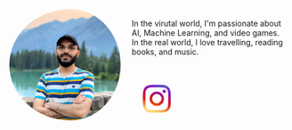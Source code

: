 
<div>
  <img src="/image3.jpg" width="200" style="border-radius: 50%; float:left; padding-right: 20px;"/> 
  <br>
  In the virutal world, I'm passionate about AI, Machine Learning, and video games.
  <br>
  In the real world, I love travelling, reading books, and music.
  <br>
  <br>
  <br>
  <br>
</div>
<img src="/Resources/instagram.png" width="50" style="float:left; padding-right: 20px; padding-left: 20px;"/> 
<br>
<br>
<br>



